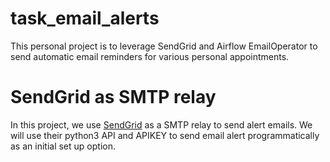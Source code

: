 # task_email_alerts
This personal project is to leverage SendGrid and Airflow EmailOperator to send automatic email reminders for various personal appointments.


# SendGrid as SMTP relay
In this project, we use [SendGrid](https://sendgrid.com/) as a SMTP relay to send alert emails. We will use their python3 API and APIKEY to send email alert programmatically as an initial set up option. 
